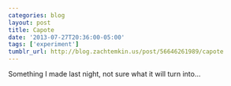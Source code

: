 ```yaml
---
categories: blog
layout: post
title: Capote
date: '2013-07-27T20:36:00-05:00'
tags: ['experiment']
tumblr_url: http://blog.zachtemkin.us/post/56646261989/capote
---
```


Something I made last night, not sure what it will turn into…

